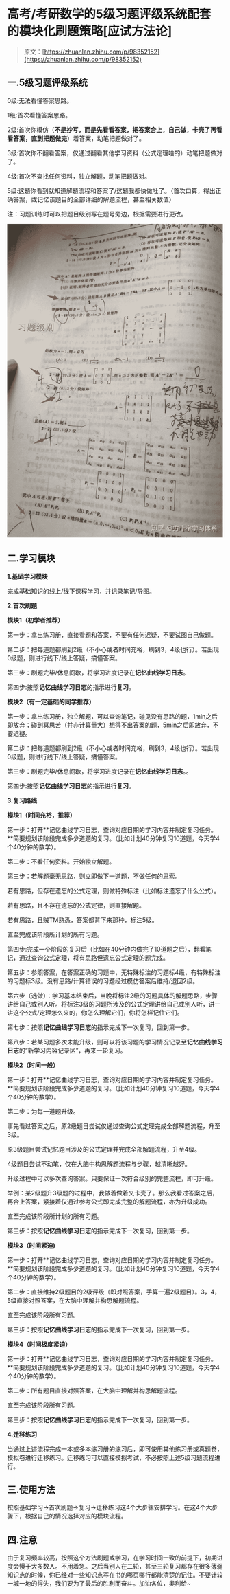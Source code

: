 # 高考/考研数学的5级习题评级系统配套的模块化刷题策略[应试方法论]

> 原文：[https://zhuanlan.zhihu.com/p/98352152](https://zhuanlan.zhihu.com/p/98352152)

## **一.5级习题评级系统**

0级:无法看懂答案思路。

1级:首次看懂答案思路。

2级:首次你模仿（**不是抄写，而是先看看答案，把答案合上，自己做，卡壳了再看看答案，直到把题做完**）着答案，动笔把题做对了。

3级:首次你不翻看答案，仅通过翻看其他学习资料（公式定理啥的）动笔把题做对了。

4级:首次不查找任何资料，独立解题，动笔把题做对。

5级:这题你看到就知道解题流程和答案了/这题我都快做吐了。（首次口算，得出正确答案，或记忆该题目的全部详细的解题流程，甚至相关数值）

注：习题训练时可以把题目级别写在题号旁边，根据需要进行更改。

![](img/74df72d4df48c272ae0777361dac64ed.png)

## 二.学习模块

**1.基础学习模块**

完成基础知识的线上/线下课程学习，并记录笔记/导图。

**2.首次刷题**

**模块1（初学者推荐）**

第一步：拿出练习册，直接看题和答案，不要有任何迟疑，不要试图自己做题。

第二步：把每道题都刷到2级（不小心或者时间充裕，刷到3，4级也行）。若出现0级题，则进行线下/线上答疑，搞懂答案。

第三步：刷题完毕/休息间歇，将学习进度记录在**记忆曲线学习日志**。

第四步:按照**记忆曲线学习日志**的指示进行**复习**。

**模块2（有一定基础的同学推荐）**

第一步：拿出练习册，独立解题，可以查询笔记，碰见没有思路的题，1min之后即放弃；碰到冥思苦（并非计算量大）想得不出答案的题，5min之后即放弃，不要迟疑。

第二步：把每道题都刷到2级（不小心或者时间充裕，刷到3，4级也行）。若出现0级题，则进行线下/线上答疑，搞懂答案。

第三步：刷题完毕/休息间歇，将学习进度记录在**记忆曲线学习日志**。。

第四步:按照**记忆曲线学习日志**的指示进行**复习**。

**3.复习路线**

**模块1（时间充裕，推荐）**

第一步：打开**记忆曲线学习日志，查询对应日期的学习内容并制定复习任务。**简要规划该阶段完成多少道题的复习。（比如计划40分钟复习10道题，今天学4个40分钟的数学）。

第二步：不看任何资料。开始独立解题。

第三步：若解题毫无思路，则立即做下一道题，不做任何的思索。

若有思路，但存在遗忘的公式定理，则做特殊标注（比如标注遗忘了什么公式）。

若有思路，且不存在遗忘的公式定律，则直接解题。

若有思路，且贼TM熟悉，答案都背下来那种，标注5级。

直至完成该阶段所计划的所有习题。

第四步:完成一个阶段的复习后（比如在40分钟内做完了10道题之后），翻看笔记，通过查询公式定理，将有思路但遗忘公式定理的题完成。

第五步：参照答案，在答案正确的习题中，无特殊标注的习题标4级，有特殊标注的习题标3级。没有思路/计算错误的习题经过模仿答案后维持/退回2级。

第六步（选做）：学习基本结束后，当晚将标注2级的习题具体的解题思路，步骤讲给自己或别人听。将标注3级的习题所涉及的公式定理讲给自己或别人听，讲一讲这个公式/定理怎么来的，你怎么理解它们，你将怎样记住它们。

第七步：按照**记忆曲线学习日志**的指示完成下一次复习，回到第一步。

第八步：若某习题多次未能升级，则可以将该习题的学习情况记录至**记忆曲线学习日志**的“新学习内容记录区”，再来一轮复习。

**模块2（时间一般）**

第一步：打开**记忆曲线学习日志，查询对应日期的学习内容并制定复习任务。**简要规划该阶段完成多少道题的复习。（比如计划40分钟复习10道题，今天学4个40分钟的数学）。

第二步：为每一道题升级。

事先看过答案之后，原2级题目尝试仅通过查询公式定理完成全部解题流程，升至3级。

原3级题目尝试记忆题目涉及的公式定理并完成全部解题流程，升至4级。

4级题目尝试不动笔，仅在大脑中构思解题流程与步骤，越清晰越好。

升级过程中可以多次查询答案。只要保证一次符合级别的完整流程，即可升级。

举例：某2级题升3级题的过程中，我做着做着又卡壳了。那么我看过答案之后，再合上答案，紧接着仅通过参考公式即完成完整的解题流程，亦为升级成功。

直至完成该阶段所计划的所有习题。

第三步：按照**记忆曲线学习日志**的指示完成下一次复习，回到第一步。

**模块3（时间紧迫)**

第一步：打开**记忆曲线学习日志，查询对应日期的学习内容并制定复习任务。**简要规划该阶段完成多少道题的复习。（比如计划40分钟复习10道题，今天学4个40分钟的数学）。

第二步：直接维持2级题目的2级评级（即对照答案，手算一遍2级题目）。3，4，5级直接对照答案，在大脑中理解并构思解题流程。

直至完成该阶段所有习题。

第三步：按照**记忆曲线学习日志**的指示完成下一次复习，回到第一步。

**模块4（时间极度紧迫）**

第一步：打开**记忆曲线学习日志，查询对应日期的学习内容并制定复习任务。**简要规划该阶段完成多少道题的复习。（比如计划40分钟复习10道题，今天学4个40分钟的数学）。

第二步：所有题目直接对照答案，在大脑中理解并构思解题流程。

直至完成该阶段所有习题。

第三步：按照**记忆曲线学习日志**的指示完成下一次复习，回到第一步。

**4.迁移练习**

当通过上述流程完成一本或多本练习册的练习后，即可使用其他练习册或真题卷，模拟卷进行迁移练习。迁移练习可以直接模拟考试，不必按照上述5级习题流程进行。

## 三.使用方法

按照基础学习→首次刷题→复习→迁移练习这4个大步骤安排学习。在这4个大步骤下，根据自己的情况选择对应的模块流程。

## 四.注意

由于复习频率较高，按照这个方法刷题或学习，在学习时间一致的前提下，初期进度会慢于大多数人。不用着急。之后当别人在二轮，甚至三轮复习都存在很多薄弱知识点的时候，你已经对一些知识点写在书的哪页哪行都能清楚的记住。不要计较一城一地的得失，我们要为了最后的胜利而奋斗。加油各位，奥利给~